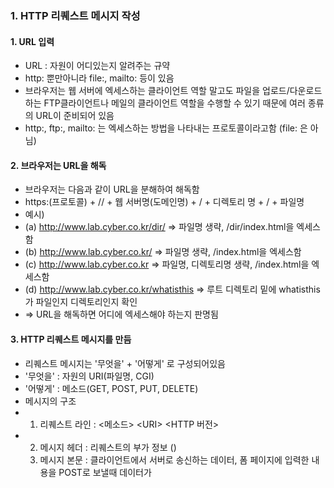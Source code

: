 ### 1. HTTP 리퀘스트 메시지 작성
#### 1. URL 입력
- URL : 자원이 어디있는지 알려주는 규약
- http: 뿐만아니라 file:, mailto: 등이 있음
- 브라우저는 웹 서버에 엑세스하는 클라이언트 역할 말고도 파일을 업로드/다운로드하는 FTP클라이언트나 메일의 클라이언트 역할을 수행할 수 있기 때문에 여러 종류의 URL이 준비되어 있음
- http:, ftp:, mailto: 는 엑세스하는 방법을 나타내는 프로토콜이라고함 (file: 은 아님)
#### 2. 브라우저는 URL을 해독
- 브라우저는 다음과 같이 URL을 분해하여 해독함
- https:(프로토콜) + // + 웹 서버명(도메인명) + / + 디렉토리 명 + / + 파일명
- 예시)
- (a) http://www.lab.cyber.co.kr/dir/  =>  파일명 생략, /dir/index.html을 엑세스함
- (b) http://www.lab.cyber.co.kr/      =>  파일명 생략, /index.html을 엑세스함
- (c) http://www.lab.cyber.co.kr       =>  파일명, 디렉토리명 생략, /index.html을 엑세스함
- (d) http://www.lab.cyber.co.kr/whatisthis  =>  루트 디렉토리 밑에 whatisthis가 파일인지 디렉토리인지 확인 
- => URL을 해독하면 어디에 엑세스해야 하는지 판명됨

#### 3. HTTP 리퀘스트 메시지를 만듬
- 리퀘스트 메시지는 '무엇을' + '어떻게' 로 구성되어있음
- '무엇을' : 자원의 URI(파일명, CGI)
- '어떻게' : 메소드(GET, POST, PUT, DELETE)
- 메시지의 구조
- 1) 리퀘스트 라인 : <메소드> \<URI> <HTTP 버전>
- 2) 메시지 헤더 : 리퀘스트의 부가 정보 ()
  3) 메시지 본문 : 클라이언트에서 서버로 송신하는 데이터, 폼 페이지에 입력한 내용을 POST로 보낼때 데이터가 
